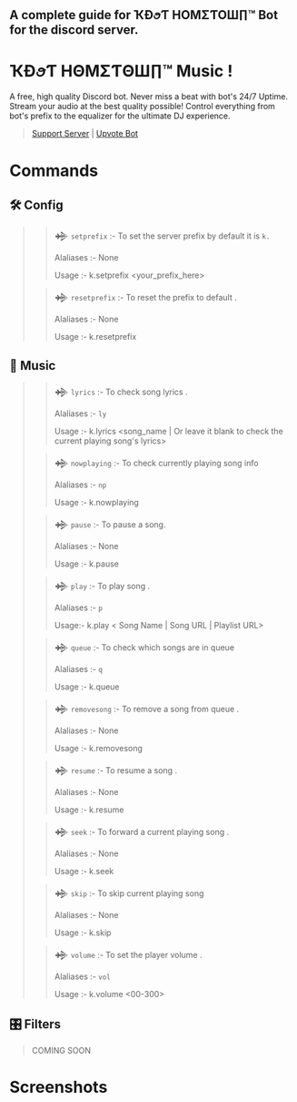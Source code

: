 
## A complete guide for ҠÐꪮƬ HOΜΣƬOШ∏™ Bot for the discord server.
# ҠÐꪮƬ HΘΜΣƬΘШ∏™ Music ! 
A free, high quality Discord bot. Never miss a beat with bot's 24/7 Uptime. Stream your audio at the best quality possible! Control everything from bot's prefix to the equalizer for the ultimate DJ experience. 
> 
> [Support Server](https://discord.gg/bK7ZXxR) | [Upvote Bot]()
 
# Commands


## 🛠️ Config

>> 𒄉 `setprefix` :- To set the server prefix by default it is `k.`
>> 
>> Alaliases :- None 
>> 
>> Usage :- k.setprefix <your_prefix_here>
>
>> 𒄉 `resetprefix` :- To reset the prefix to default .
>>
>> Alaliases :- None
>> 
>> Usage :- k.resetprefix

## 🎵 Music
>> 𒄉 `lyrics` :- To check song lyrics .
>> 
>> Alaliases :- `ly`
>> 
>> Usage :- k.lyrics <song_name | Or leave it blank to check the current playing song's lyrics>
>
>> 𒄉 `nowplaying` :- To check currently playing song info
>>
>> Alaliases :- `np`
>> 
>> Usage :- k.nowplaying
> 
>> 𒄉 `pause` :- To pause a song.
>>
>> Alaliases :- None
>>
>> Usage :- k.pause
> 
>> 𒄉 `play` :- To play song .
>>
>> Alaliases :- `p`
>>
>> Usage:- k.play < Song Name | Song URL | Playlist URL>
>
>> 𒄉 `queue` :- To check which songs are in queue 
>> 
>> Alaliases :- `q`
>>
>> Usage :- k.queue
> 
>> 𒄉 `removesong` :- To remove a song from queue .
>>
>> Alaliases :- None
>> 
>> Usage :- k.removesong <song number in queue>
> 
>> 𒄉 `resume` :- To resume a song .
>> 
>> Alaliases :- None
>> 
>> Usage :- k.resume
> 
>> 𒄉 `seek` :- To forward a current playing song .
>>
>> Alaliases :- None
>>
>> Usage :- k.seek <Time in second>
> 
>> 𒄉 `skip` :- To skip current playing song  
>>
>> Alaliases :- None
>>
>> Usage :- k.skip 
> 
>> 𒄉 `volume` :- To set the player volume .
>>
>> Alaliases :- `vol`
>> 
>> Usage :- k.volume <00-300>

## 🎛️ Filters
> COMING SOON

 Screenshots
 ==========================
